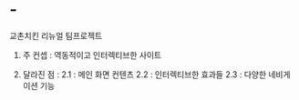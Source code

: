 # -
교촌치킨 리뉴얼 팀프로젝트

1. 주 컨셉 : 역동적이고 인터렉티브한 사이트

2. 달라진 점 :
 2.1 : 메인 화면 컨텐츠
 2.2 : 인터렉티브한 효과들
 2.3 : 다양한 네비게이션 기능
